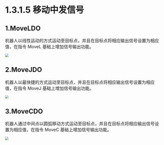 # 1.3.1.5 移动中发信号

## 1.MoveLDO

机器人以线性运动的方式运动至目标点，并且在目标点将相应输出信号设置为相应值，在指令 MoveL 基础上增加信号输出功能。

<img src="picture\moveldo.png" style="zoom:67%;" />

## 2.MoveJDO

机器人以最快捷的方式运动至目标点，并且在目标点将相应输出信号设置为相应值，在指令 MoveJ 基础上增加信号输出功能。

<img src="picture\movejdo.png" style="zoom: 67%;" />

## 3.MoveCDO

机器人通过中间点以圆弧移动方式运动至目标点，并且在目标点将相应输出信号设置为相应值，在指令 MoveC 基础上增加信号输出功能。

<img src="picture\movecdo.png" style="zoom:67%;" />


